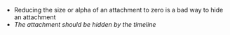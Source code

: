 - Reducing the size or alpha of an attachment to zero is a bad way to hide an attachment
- _The attachment should be hidden by the timeline_
